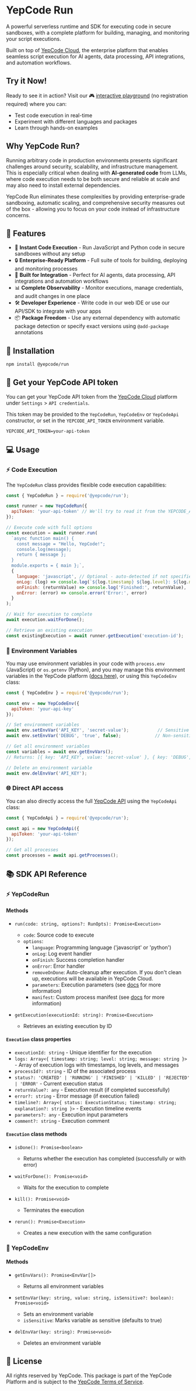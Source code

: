 # YepCode Run

A powerful serverless runtime and SDK for executing code in secure sandboxes, with a complete platform for building, managing, and monitoring your script executions.

Built on top of [YepCode Cloud](https://yepcode.io/), the enterprise platform that enables seamless script execution for AI agents, data processing, API integrations, and automation workflows.

## Try it Now!

Ready to see it in action? Visit our 🎮 [interactive playground](https://yepcode.io/run) (no registration required) where you can:

- Test code execution in real-time
- Experiment with different languages and packages
- Learn through hands-on examples

## Why YepCode Run?

Running arbitrary code in production environments presents significant challenges around security, scalability, and infrastructure management. This is especially critical when dealing with **AI-generated code** from LLMs, where code execution needs to be both secure and reliable at scale and may also need to install external dependencies.

YepCode Run eliminates these complexities by providing enterprise-grade sandboxing, automatic scaling, and comprehensive security measures out of the box - allowing you to focus on your code instead of infrastructure concerns.

## 🚀 Features

- 🚀 **Instant Code Execution** - Run JavaScript and Python code in secure sandboxes without any setup
- 🔒 **Enterprise-Ready Platform** - Full suite of tools for building, deploying and monitoring processes
- 🔄 **Built for Integration** - Perfect for AI agents, data processing, API integrations and automation workflows
- 📊 **Complete Observability** - Monitor executions, manage credentials, and audit changes in one place
- 🛠️ **Developer Experience** - Write code in our web IDE or use our API/SDK to integrate with your apps
- 📦 **Package Freedom** - Use any external dependency with automatic package detection or specify exact versions using `@add-package` annotations

## 🔧 Installation

```bash
npm install @yepcode/run
```

## 🔑 Get your YepCode API token

You can get your YepCode API token from the [YepCode Cloud](https://cloud.yepcode.io) platform under `Settings` > `API credentials`.

This token may be provided to the `YepCodeRun`, `YepCodeEnv` or `YepCodeApi` constructor, or set in the `YEPCODE_API_TOKEN` environment variable.

```env
YEPCODE_API_TOKEN=your-api-token
```

## 💻 Usage

### ⚡ Code Execution

The `YepCodeRun` class provides flexible code execution capabilities:

```js
const { YepCodeRun } = require('@yepcode/run');

const runner = new YepCodeRun({
  apiToken: 'your-api-token' // We'll try to read it from the YEPCODE_API_TOKEN environment variable
});

// Execute code with full options
const execution = await runner.run(
  `async function main() {
    const message = "Hello, YepCode!";
    console.log(message);
    return { message };
  }
  module.exports = { main };`,
  {
    language: 'javascript', // Optional - auto-detected if not specified
    onLog: (log) => console.log(`${log.timestamp} ${log.level}: ${log.message}`),
    onFinish: (returnValue) => console.log('Finished:', returnValue),
    onError: (error) => console.error('Error:', error)
  }
);

// Wait for execution to complete
await execution.waitForDone();

// Retrieve an existing execution
const existingExecution = await runner.getExecution('execution-id');
```

### 🔐 Environment Variables

You may use environment variables in your code with `process.env` (JavaScript) or `os.getenv` (Python), and you may manage this environment variables in the YepCode platform ([docs here](https://yepcode.io/docs/processes/team-variables)), or using this `YepCodeEnv` class:

```js
const { YepCodeEnv } = require('@yepcode/run');

const env = new YepCodeEnv({
  apiToken: 'your-api-key'
});

// Set environment variables
await env.setEnvVar('API_KEY', 'secret-value');           // Sensitive by default
await env.setEnvVar('DEBUG', 'true', false);             // Non-sensitive variable

// Get all environment variables
const variables = await env.getEnvVars();
// Returns: [{ key: 'API_KEY', value: 'secret-value' }, { key: 'DEBUG', value: 'true' }]

// Delete an environment variable
await env.delEnvVar('API_KEY');
```

### 🌐 Direct API access

You can also directly access the full [YepCode API](https://yepcode.io/docs/api) using the `YepCodeApi` class:

```js
const { YepCodeApi } = require('@yepcode/run');

const api = new YepCodeApi({
  apiToken: 'your-api-token'
});

// Get all processes
const processes = await api.getProcesses();
```

## 📚 SDK API Reference

### ⚡ YepCodeRun

#### Methods

- `run(code: string, options?: RunOpts): Promise<Execution>`
  - `code`: Source code to execute
  - `options`:
    - `language`: Programming language ('javascript' or 'python')
    - `onLog`: Log event handler
    - `onFinish`: Success completion handler
    - `onError`: Error handler
    - `removeOnDone`: Auto-cleanup after execution. If you don't clean up, executions will be available in YepCode Cloud.
    - `parameters`: Execution parameters (see [docs](https://yepcode.io/docs/processes/input-params) for more information)
    - `manifest`: Custom process manifest (see [docs](https://yepcode.io/docs/dependencies) for more information)

- `getExecution(executionId: string): Promise<Execution>`
  - Retrieves an existing execution by ID


#### `Execution` class properties

- `executionId: string` - Unique identifier for the execution
- `logs: Array<{ timestamp: string; level: string; message: string }>` - Array of execution logs with timestamps, log levels, and messages
- `processId?: string` - ID of the associated process
- `status?: 'CREATED' | 'RUNNING' | 'FINISHED' | 'KILLED' | 'REJECTED' | 'ERROR'` - Current execution status
- `returnValue?: any` - Execution result (if completed successfully)
- `error?: string` - Error message (if execution failed)
- `timeline?: Array<{ status: ExecutionStatus; timestamp: string; explanation?: string }>` - Execution timeline events
- `parameters?: any` - Execution input parameters
- `comment?: string` - Execution comment

#### `Execution` class methods

- `isDone(): Promise<boolean>`
  - Returns whether the execution has completed (successfully or with error)

- `waitForDone(): Promise<void>`
  - Waits for the execution to complete

- `kill(): Promise<void>`
  - Terminates the execution

- `rerun(): Promise<Execution>`
  - Creates a new execution with the same configuration

### 🔐 YepCodeEnv

#### Methods

- `getEnvVars(): Promise<EnvVar[]>`
  - Returns all environment variables

- `setEnvVar(key: string, value: string, isSensitive?: boolean): Promise<void>`
  - Sets an environment variable
  - `isSensitive`: Marks variable as sensitive (defaults to true)

- `delEnvVar(key: string): Promise<void>`
  - Deletes an environment variable

## 📄 License

All rights reserved by YepCode. This package is part of the YepCode Platform and is subject to the [YepCode Terms of Service](https://yepcode.io/terms-of-use).